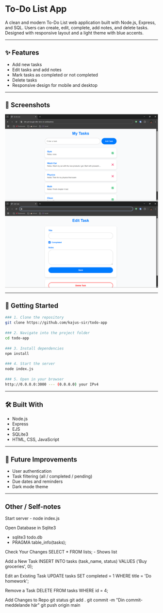 # To-Do List App

A clean and modern To-Do List web application built with Node.js, Express, and SQL. Users can create, edit, complete, add notes, and delete tasks. Designed with responsive layout and a light theme with blue accents.

---

## ✨ Features

- Add new tasks
- Edit tasks and add notes
- Mark tasks as completed or not completed
- Delete tasks
- Responsive design for mobile and desktop

---

## 📸 Screenshots

![Screenshot](./public/images/main-page.png)
![Screenshot](./public/images/edit-page.png)

---

## 🚀 Getting Started
```bash
### 1. Clone the repository
git clone https://github.com/kajus-sir/todo-app

### 2. Navigate into the project folder
cd todo-app

### 3. Install dependencies
npm install

### 4. Start the server
node index.js

### 5. Open in your browser
http://0.0.0.0:3000 --- (0.0.0.0) your IPv4
```
---

## 🛠️ Built With
- Node.js
- Express
- EJS
- SQLite3
- HTML, CSS, JavaScript

---

## 📌 Future Improvements
- User authentication
- Task filtering (all / completed / pending)
- Due dates and reminders
- Dark mode theme

---

## Other / Self-notes

Start server - node index.js

Open Database in Sqlite3
 - sqlite3 todo.db
 - PRAGMA table_info(tasks);

Check Your Changes
    SELECT * FROM lists; - Shows list
 
Add a New Task
    INSERT INTO tasks (task_name, status) VALUES ('Buy groceries', 0);

Edit an Existing Task
    UPDATE tasks SET completed = 1 WHERE title = 'Do homework';

Remove a Task
    DELETE FROM tasks WHERE id = 4;

Add Changes to Repo
    git status
    git add .
    git commit -m "Din commit-meddelande här"
    git push origin main



